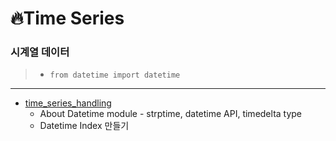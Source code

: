 # :fire:Time Series
### 시계열 데이터
> * `from datetime import datetime`
---
* [time_series_handling](https://github.com/yongchoooon/TIL/blob/main/ML/Time_Series/time_series_handling.ipynb)
  * About Datetime module - strptime, datetime API, timedelta type
  * Datetime Index 만들기

